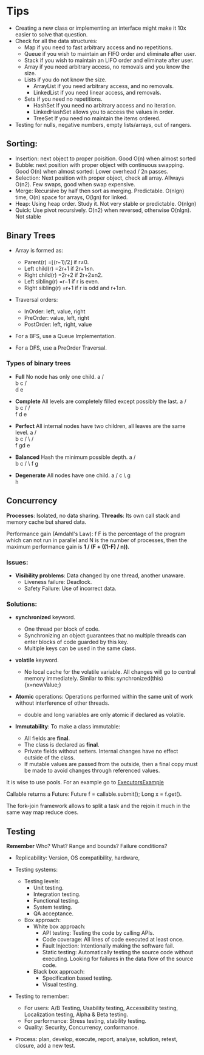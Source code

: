 # Tips

* Creating a new class or implementing an interface might make it 10x easier to solve that question.
* Check for all the data structures:
	* Map if you need to fast arbitrary access and no repetitions.
	* Queue if you wish to maintain an FIFO order and eliminate after user.
	* Stack if you wish to maintain an LIFO order and eliminate after user.
	* Array if you need arbitrary access, no removals and you know the size.
	* Lists if you do not know the size.
		* ArrayList if you need arbitrary access, and no removals.
		* LinkedList if you need linear access, and removals.
	* Sets if you need no repetitions.
		* HashSet If you need no arbitrary access and no iteration.
		* LinkedHashSet allows you to access the values in order.
		* TreeSet If you need no maintain the items ordered.
* Testing for nulls, negative numbers, empty lists/arrays, out of rangers.   

## Sorting:
* Insertion: next object to proper poisition. Good O(n) when almost sorted
* Bubble: next position with proper object with continuous swapping. Good O(n) when almost sorted: Lower overhead / 2n passes.
* Selection: Next position with proper object, check all array. Allways O(n2). Few swaps, good when swap expensive.
* Merge: Recursive by half then sort as merging. Predictable. O(nlgn) time, O(n) space for arrays, O(lgn) for linked. 
* Heap: Using heap order. Study it. Not very stable or predictable. O(nlgn)
* Quick: Use pivot recursively. O(n2) when reversed, otherwise O(nlgn). Not stable

## Binary Trees

* Array is formed as:
	* Parent(r) =⌊(r−1)/2⌋ if r≠0.
	* Left child(r) =2r+1 if 2r+1≤n.
	* Right child(r) =2r+2 if 2r+2≤n2.
	* Left sibling(r) =r−1 if r is even.
	* Right sibling(r) =r+1 if r is odd and r+1≤n.

* Traversal orders:
	* InOrder: left, value, right
	* PreOrder: value, left, right
	* PostOrder: left, right, value

* For a BFS, use a Queue Implementation.
* For a DFS, use a PreOrder Traversal.

### Types of binary trees 

* **Full** No node has only one child.
	  a
	 / \
	b   c
	   / \
	  d   e
* **Complete** All levels are completely filled except possibly the last.
	  a
	 / \
	b   c
   /   / \
  f	  d   e
* **Perfect** All internal nodes have two children, all leaves are the same level. 
	  a
	 / \
	b   c
   / \ / \
  f	  gd  e
  
* **Balanced** Hash the minimum possible depth. 
	  a
	 / \
	b   c
   / \ 
  f	  g
  
 * **Degenerate** All nodes have one child. 
	  a
	 / 
	c
     \ 
      g
       \
        h

## Concurrency
 
 **Processes**: Isolated, no data sharing.
 **Threads**: Its own call stack and memory cache but shared data.
 
Performance gain (Amdahl's Law): f F is the percentage of the program which can not run in parallel and N is the number of processes, then the maximum performance gain is **1 / (F + ((1-F) / n))**.

### Issues: 
* **Visibility problems**: Data changed by one thread, another unaware.
	* Liveness failure: Deadlock.
	* Safety Failure: Use of incorrect data.

### Solutions:
* **synchronized** keyword.
	* One thread per block of code.
	* Synchronizing an object guarantees that no multiple threads can enter blocks of code guarded by this key.   
	* Multiple keys can be used in the same class.
	
* **volatile** keyword.
	* No local cache for the volatile variable. All changes will go to central memory immediately. Similar to this: synchronized(this){x=newValue;}
	
* **Atomic** operations: Operations performed within the same unit of work without interference of other threads.
	* double and long variables are only atomic if declared as volatile.

* **Immutability**: To make a class immutable:
	* All fields are **final**.
	* The class is declared as **final**.
	* Private fields without setters. Internal changes have no effect outside of the class.
	* If mutable values are passed from the outside, then a final copy must be made to avoid changes through referenced values.
	
It is wise to use pools. For an example go to [ExecutorsExample](https://github.com/rojosewe/GoogleInterview/blob/master/src/oljeet/concurrency/ExecutorsExample.java)

Callable<E> returns a Future<E>: Future<Long> f = callable.submit(); Long x = f.get().

The fork-join framework allows to split a task and the rejoin it much in the same way map reduce does.
 
## Testing
**Remember** Who? What? Range and bounds? Failure conditions? 
* Replicability: Version, OS compatibility, hardware,  
* Testing systems:
	* Testing levels: 
		* Unit testing.
		* Integration testing.
		* Functional testing.
		* System testing.
		* QA acceptance.
	* Box approach:
		* White box approach: 
			* API testing: Testing the code by calling APIs.
			* Code coverage: All lines of code executed at least once.
			* Fault Injection: Intentionally making the software fail.
			* Static testing: Automatically testing the source code without executing. Looking for failures in the data flow of the source code.
		* Black box approach:
			* Specification based testing.
			* Visual testing.
			
* Testing to remember:
	* For users: A/B Testing, Usability testing, Accessibility testing, Localization testing, Alpha & Beta testing.
	* For performance: Stress testing, stability testing.
	* Quality: Security, Concurrency, conformance.
	
* Process: plan, develop, execute, report, analyse, solution, retest, closure, add a new test.

